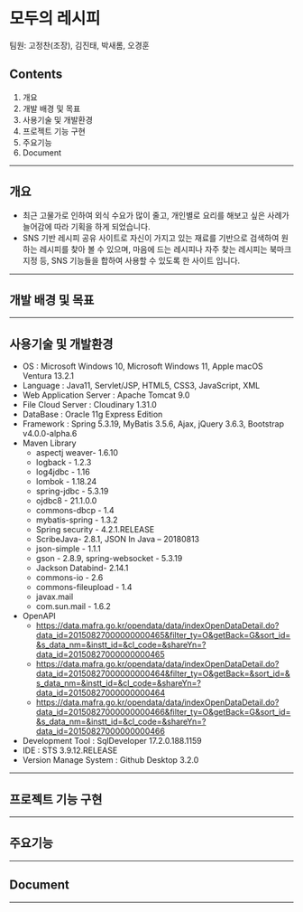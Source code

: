 # 모두의 레시피

팀원: 고정찬(조장), 김진태, 박새롬, 오경훈

## Contents
1. 개요
2. 개발 배경 및 목표
3. 사용기술 및 개발환경
4. 프로젝트 기능 구현
5. 주요기능
6. Document

---
## 개요
* 최근 고물가로 인하여 외식 수요가 많이 줄고, 개인별로 요리를 해보고 싶은 사례가 늘어감에 따라 기획을 하게 되었습니다.
* SNS 기반 레시피 공유 사이트로 자신이 가지고 있는 재료를 기반으로 검색하여 원하는 레시피를 찾아 볼 수 있으며, 마음에 드는 레시피나 자주 찾는 레시피는 북마크 지정 등, SNS 기능들을 합하여 사용할 수 있도록 한 사이트 입니다.
---
## 개발 배경 및 목표

---
## 사용기술 및 개발환경
* OS : Microsoft Windows 10, Microsoft Windows 11, Apple macOS Ventura 13.2.1
* Language : Java11, Servlet/JSP, HTML5, CSS3, JavaScript, XML
* Web Application Server :  Apache Tomcat 9.0
* File Cloud Server : Cloudinary 1.31.0
* DataBase : Oracle 11g Express Edition
* Framework : Spring 5.3.19, MyBatis 3.5.6, Ajax, jQuery 3.6.3, Bootstrap v4.0.0-alpha.6
* Maven Library
  * aspectj weaver- 1.6.10
  * logback - 1.2.3
  * log4jdbc - 1.16
  * lombok - 1.18.24
  * spring-jdbc - 5.3.19
  * ojdbc8 - 21.1.0.0
  * commons-dbcp - 1.4
  * mybatis-spring - 1.3.2
  * Spring security - 4.2.1.RELEASE
  * ScribeJava- 2.8.1, JSON In Java – 20180813
  * json-simple - 1.1.1
  * gson - 2.8.9, spring-websocket - 5.3.19
  * Jackson Databind- 2.14.1
  * commons-io - 2.6
  * commons-fileupload - 1.4
  * javax.mail
  * com.sun.mail - 1.6.2
* OpenAPI
  * https://data.mafra.go.kr/opendata/data/indexOpenDataDetail.do?data_id=20150827000000000465&filter_ty=O&getBack=G&sort_id=&s_data_nm=&instt_id=&cl_code=&shareYn=?data_id=20150827000000000465
  * https://data.mafra.go.kr/opendata/data/indexOpenDataDetail.do?data_id=20150827000000000464&filter_ty=O&getBack=&sort_id=&s_data_nm=&instt_id=&cl_code=&shareYn=?data_id=20150827000000000464
  * https://data.mafra.go.kr/opendata/data/indexOpenDataDetail.do?data_id=20150827000000000466&filter_ty=O&getBack=G&sort_id=&s_data_nm=&instt_id=&cl_code=&shareYn=?data_id=20150827000000000466
* Development Tool : SqlDeveloper 17.2.0.188.1159
* IDE : STS 3.9.12.RELEASE
* Version Manage System : Github Desktop 3.2.0

---
## 프로젝트 기능 구현

---
## 주요기능

---
## Document

---
